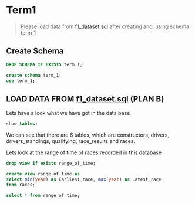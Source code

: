 # Term1
>Please load data from [f1_dataset.sql](https://github.com/kripken/sql.js/) after creating and. using schema term_1


## Create Schema
```sql
DROP SCHEMA IF EXISTS term_1;

create schema term_1;
use term_1;
```

## LOAD DATA FROM [f1_dataset.sql](https://github.com/kripken/sql.js/) (PLAN B)

Lets have a look what we have got in the data base
```sql
show tables;
```

We can see that there are 6 tables, which are constructors, drivers, drivers_standings, qualifying, race_results and races.

Lets look at the range of time of races recorded in this database
```sql
drop view if exists range_of_time;

create view range_of_time as
select min(year) as Earliest_race, max(year) as Latest_race
from races;

select * from range_of_time;
```
